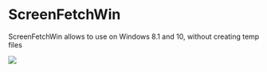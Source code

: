 # ScreenFetchWin
ScreenFetchWin allows to use on Windows 8.1 and 10, without creating temp files

<img src="https://i.imgur.com/LsiIytM.png" />
